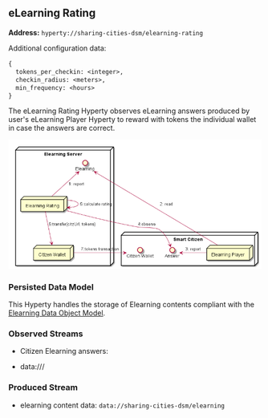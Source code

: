 ## eLearning Rating

**Address:** `hyperty://sharing-cities-dsm/elearning-rating`

Additional configuration data:

```
{
  tokens_per_checkin: <integer>,
  checkin_radius: <meters>,
  min_frequency: <hours>
}
```

The eLearning Rating Hyperty observes eLearning answers produced by user's eLearning Player Hyperty to reward with tokens the individual wallet in case the answers are correct.


![Elearning Server](elearning_server.png)

### Persisted Data Model

This Hyperty handles the storage of Elearning contents compliant with the [Elearning Data Object Model](https://github.com/reTHINK-project/specs/tree/master/datamodel/data-objects/elearning).

### Observed Streams

* Citizen Elearning answers:

- data://<domain>/<identifier>

### Produced Stream

* elearning content data: `data://sharing-cities-dsm/elearning`

